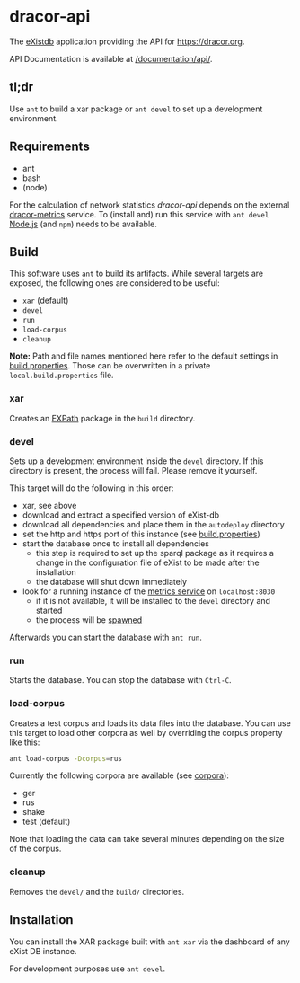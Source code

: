 # dracor-api

The [eXistdb](http://exist-db.org/) application providing the API for
https://dracor.org.

API Documentation is available at [/documentation/api/](https://dracor.org/documentation/api/).

## tl;dr

Use `ant` to build a xar package or `ant devel` to set up a development
environment.

## Requirements

- ant
- bash
- (node)

For the calculation of network statistics *dracor-api* depends on the external
[dracor-metrics](https://github.com/dracor-org/dracor-metrics) service. To
(install and) run this service with `ant devel` [Node.js](https://nodejs.org)
(and `npm`) needs to be available.

## Build

This software uses `ant` to build its artifacts. While several targets are
exposed, the following ones are considered to be useful:

- `xar` (default)
- `devel`
- `run`
- `load-corpus`
- `cleanup`

**Note:** Path and file names mentioned here refer to the default settings in
[build.properties](build.properties). Those can be overwritten in a private
`local.build.properties` file.

### xar

Creates an [EXPath](http://expath.org/spec/pkg) package in the `build`
directory.

### devel

Sets up a development environment inside the `devel` directory. If this
directory is present, the process will fail. Please remove it yourself.

This target will do the following in this order:

- xar, see above
- download and extract a specified version of eXist-db
- download all dependencies and place them in the `autodeploy` directory
- set the http and https port of this instance (see
  [build.properties](build.properties))
- start the database once to install all dependencies
  - this step is required to set up the sparql package as it requires a change
    in the configuration file of eXist to be made after the installation
  - the database will shut down immediately
- look for a running instance of the
  [metrics service](https://github.com/dracor-org/dracor-metrics) on
  `localhost:8030`
  - if it is not available, it will be installed to the `devel` directory
    and started
  - the process will be [spawned](https://ant.apache.org/manual/Tasks/exec.html)

Afterwards you can start the database with `ant run`.

### run

Starts the database. You can stop the database with `Ctrl-C`.

### load-corpus

Creates a test corpus and loads its data files into the database. You can use
this target to load other corpora as well by overriding the corpus property
like this:

```bash
ant load-corpus -Dcorpus=rus
```

Currently the following corpora are available (see [corpora](corpora)):

- ger
- rus
- shake
- test (default)

Note that loading the data can take several minutes depending on the size of the
corpus.

### cleanup

Removes the `devel/` and the `build/` directories.

## Installation

You can install the XAR package built with `ant xar` via the dashboard of any
eXist DB instance.

For development purposes use `ant devel`.
